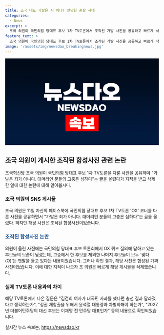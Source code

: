 ```yaml
---
title: 조국 대표 가발은 죄 아냐! 민망한 순살 사태
categories:
  - News
excerpt: >
  조국 의원이 국민의힘 당대표 후보 1차 TV토론에서 조작된 가발 사진을 공유하고 빠르게 삭제한 사건이 논란이 되고 있다. 조작된 사진에는 후보들의 표정을 조작한 OX 퀴즈가 포함돼 있었는데, 이에 대한 비판이 제기되자 의원은 게시물을 삭제했다. 사진 속 질문은 실제 TV토론에서 다뤄진 질문과는 다른 것이었다. 해당 사건으로 인해 조국 의원의 행동이 논란이 되고 있다.
feature_text: >
  조국 의원이 국민의힘 당대표 후보 1차 TV토론에서 조작된 가발 사진을 공유하고 빠르게 삭제한 사건이 논란이 되고 있다. 조작된 사진에는 후보들의 표정을 조작한 OX 퀴즈가 포함돼 있었는데, 이에 대한 비판이 제기되자 의원은 게시물을 삭제했다. 사진 속 질문은 실제 TV토론에서 다뤄진 질문과는 다른 것이었다. 해당 사건으로 인해 조국 의원의 행동이 논란이 되고 있다.
image: '/assets/img/newsdao_breakingnews.jpg'
---
```


<p><img src="/assets/img/newsdao_breakingnews.jpg" alt="pcversion 속보" /></p>

<h2 data-ke-size="size26">조국 의원이 게시한 조작된 합성사진 관련 논란</h2>

<p data-ke-size="size16">조국혁신당 조국 의원이 국민의힘 당대표 후보 1차 TV토론을 다룬 사진을 공유하며 "가발은 죄가 아니다. 대머리인 분들의 고충은 심하다"는 글을 올렸다가 지적을 받고 삭제한 일에 대한 논란에 대해 알아봅시다.</p>

<h3>조국 의원의 SNS 게시물</h3>

<p data-ke-size="size16">조국 의원은 11일 자신의 페이스북에 국민의힘 당대표 후보 1차 TV토론 'OX' 코너를 다룬 사진을 공유하면서 "가발은 죄가 아니다. 대머리인 분들의 고충은 심하다"는 글을 올렸다. 하지만 해당 사진은 조작된 합성사진이었습니다.</p>

<h3><b><span style="color: #1a5490;">조작된 합성사진 논란</span></b></h3>

<p data-ke-size="size16">의원이 올린 사진에는 국민의힘 당대표 후보 토론회에서 OX 퀴즈 질의에 답하고 있는 후보들의 모습이 담겼는데, 그중에서 한 후보를 제외한 나머지 후보들이 모두 '맞다(O)'는 팻말을 들고 있다는 내용이었습니다. 그러나 확인 결과, 해당 사진은 합성된 가짜 사진이었습니다. 이에 대한 지적이 나오자 조 의원은 빠르게 해당 게시물을 삭제했습니다.</p>

<h3>실제 TV토론 내용과의 차이</h3>

<p data-ke-size="size16">해당 TV토론에서 나온 질문은 "김건희 여사가 대국민 사과를 했다면 총선 결과 달라졌다고 생각하는가", "정권 재창출을 위해서 윤석열 대통령과 차별화해야 하는가", "2027년 더불어민주당의 대선 후보는 이재명 전 민주당 대표인가" 등의 내용으로 확인되었습니다.</p>
실시간 뉴스 속보는, <a href="https://newsdao.kr" rel="dofollow">https://newsdao.kr</a>


